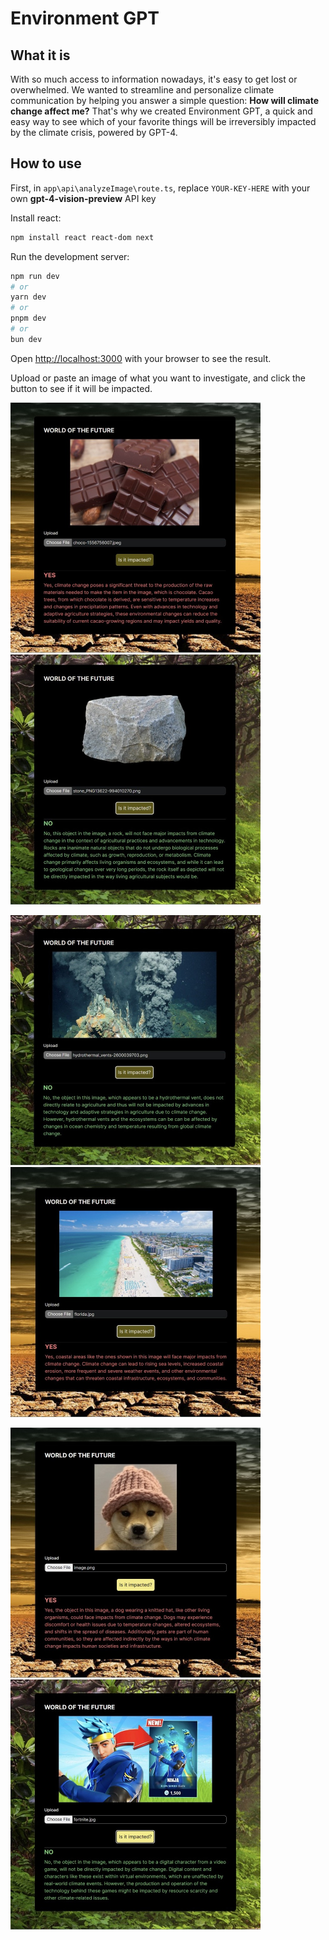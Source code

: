 # Environment GPT

## What it is
With so much access to information nowadays, it's easy to get lost or overwhelmed. We wanted to streamline and personalize climate communication by helping you answer a simple question: **How will climate change affect me?** 
That's why we created Environment GPT, a quick and easy way to see which of your favorite things will be irreversibly impacted by the climate crisis, powered by GPT-4.
## How to use

First, in `app\api\analyzeImage\route.ts`, replace `YOUR-KEY-HERE` with your own **gpt-4-vision-preview** API key

Install react:
```bash
npm install react react-dom next
```

Run the development server:

```bash
npm run dev
# or
yarn dev
# or
pnpm dev
# or
bun dev
```

Open [http://localhost:3000](http://localhost:3000) with your browser to see the result.

Upload or paste an image of what you want to investigate, and click the button to see if it will be impacted.

<p float="left">
  <img src="screenshots/Chocolate.jpeg" width="400" />
  <img src="screenshots/Stone.jpeg" width="400" /> 
</p>

<p float="left">
  <img src="screenshots/Vent.jpeg" width="400" /> 
  <img src="screenshots/Beach.jpeg" width="400" />
</p>

<p float="left">
  <img src="screenshots/Dog.jpeg" width="400" />
  <img src="screenshots/Fortnite.jpeg" width="400" /> 
</p>
